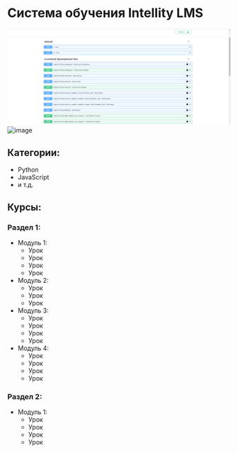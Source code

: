 # Система обучения Intellity LMS
![alt text](image.png)
![image](https://github.com/twoballs-ai/intellity-back-final/assets/83840596/58a6b1c6-af49-44e2-9d4b-fb1acda851cd)

## Категории:
- Python
- JavaScript
- и т.д.

## Курсы:
### Раздел 1:
- Модуль 1:
  - Урок
  - Урок
  - Урок
  - Урок
- Модуль 2:
  - Урок
  - Урок
  - Урок
- Модуль 3:
  - Урок
  - Урок
  - Урок
  - Урок
- Модуль 4:
  - Урок
  - Урок
  - Урок
  - Урок

### Раздел 2:
- Модуль 1:
  - Урок
  - Урок
  - Урок
  - Урок
